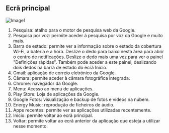 ## Ecrã principal

![Image1](http://static.energysistem.com/images/manuals/42547/587cee8e0882c.jpg)  

1. Pesquisa: atalho para o motor de pesquisa web da Google.
2. Pesquisa por voz: permite aceder à pesquisa por voz da Google e muito mais.
3. Barra de estado: permite ver a informação sobre o estado da cobertura Wi-Fi, a bateria e a hora. Deslize o dedo para baixo nesta área para abrir o centro de notificações. Deslize o dedo mais uma vez para ver o painel "Definições rápidas". Também pode aceder a este painel, deslizando dois dedos na barra de estado do ecrã Início.
4. Gmail: aplicação de correio eletrónico da Google.
5. Câmara: permite aceder à câmara fotográfica integrada.
6. Chrome: navegador da Google.
7. Menu: Acesso ao menu de aplicações.
8. Play Store: Loja de aplicações da Google.
9. Google Fotos: visualização e backup de fotos e vídeos na nubem.
10. Energy Music: reprodução de ficheiros de áudio.
11. Apps recentes: permite ver as aplicações utilizadas recentemente.
12. Início: permite voltar ao ecrã principal.
13. Voltar: permite voltar ao ecrã anterior da aplicação que esteja a utilizar nesse momento.
